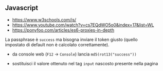 ## Javascript

- https://www.w3schools.com/js/
- https://www.youtube.com/watch?v=cs7EQdWO5o0&index=17&list=WL
- https://ponyfoo.com/articles/es6-proxies-in-depth

La passphrase è `success` ma bisogna inviare il token giusto (quello impostato di default non è calcolato correttamente).

- da console web (`F12` -> `Console`) lancia `md5(rot13("success"))`

- sostituisci il valore ottenuto nel tag `input` nascosto presente nella pagina

